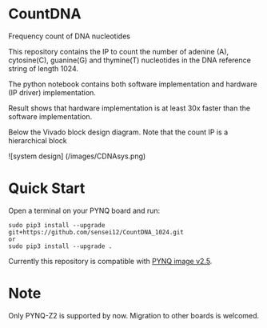 # CountDNA
Frequency count of DNA nucleotides

This repository contains the IP to count the number of adenine (A), cytosine(C), guanine(G) and thymine(T) nucleotides in the DNA reference string of length 1024. 

The python notebook contains both software implementation and hardware (IP driver) implementation. 

Result shows that hardware implementation is at least 30x faster than the software implementation.

Below the Vivado block design diagram.  Note that the count IP is a hierarchical block

![system design] (/images/CDNAsys.png)

# Quick Start

Open a terminal on your PYNQ board and run:

    sudo pip3 install --upgrade git+https://github.com/sensei12/CountDNA_1024.git
    or
    sudo pip3 install --upgrade .


Currently this repository is compatible with [PYNQ image v2.5](https://http://www.pynq.io/board.html).

# Note

Only PYNQ-Z2 is supported by now. Migration to other boards is welcomed.

